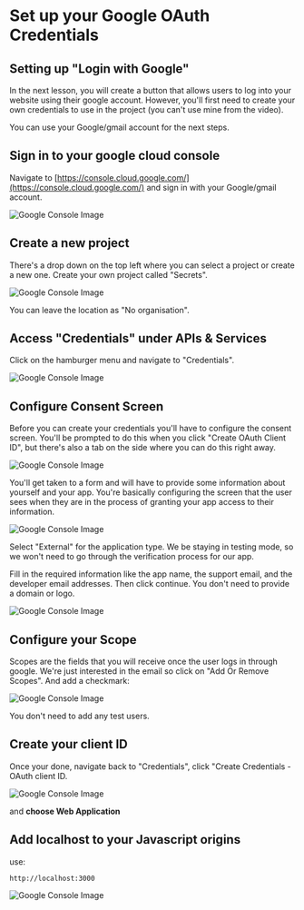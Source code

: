 # Set up your Google OAuth Credentials

## Setting up "Login with Google"

In the next lesson, you will create a button that allows users to log into your website using their google account. However, you'll first need to create your own credentials to use in the project (you can't use mine from the video).

You can use your Google/gmail account for the next steps.

## Sign in to your google cloud console

Navigate to [https://console.cloud.google.com/](https://console.cloud.google.com/) and sign in with your Google/gmail account.

![Google Console Image](https://img-c.udemycdn.com/redactor/raw/article_lecture/2024-01-14_12-47-49-6b508927f9aa87ff3fcd168678572dfa.png)

## Create a new project

There's a drop down on the top left where you can select a project or create a new one. Create your own project called "Secrets".

![Google Console Image](https://img-c.udemycdn.com/redactor/raw/article_lecture/2024-01-14_12-47-49-efc614e3351267bc481a64dcc0f8bca7.png)

You can leave the location as "No organisation".

## Access "Credentials" under APIs & Services

Click on the hamburger menu and navigate to "Credentials".

![Google Console Image](https://img-c.udemycdn.com/redactor/raw/article_lecture/2024-01-14_12-47-49-cf316bcb8ded4612f7f261e7aef24a73.png)

## Configure Consent Screen

Before you can create your credentials you'll have to configure the consent screen. You'll be prompted to do this when you click "Create OAuth Client ID", but there's also a tab on the side where you can do this right away.

![Google Console Image](https://img-c.udemycdn.com/redactor/raw/article_lecture/2024-01-14_12-47-49-b12ed0e1f250307e9acfe5aed5302a22.png)

You'll get taken to a form and will have to provide some information about yourself and your app. You're basically configuring the screen that the user sees when they are in the process of granting your app access to their information.

![Google Console Image](https://img-c.udemycdn.com/redactor/raw/article_lecture/2024-01-14_12-47-50-bc840898f53ff9415294f7fa0e52eec4.png)

Select "External" for the application type. We be staying in testing mode, so we won't need to go through the verification process for our app.

Fill in the required information like the app name, the support email, and the developer email addresses. Then click continue. You don't need to provide a domain or logo.

![Google Console Image](https://img-c.udemycdn.com/redactor/raw/article_lecture/2024-01-14_12-47-50-253f75e5ce0cd18bc2e7e7ae15f31781.png)

## Configure your Scope

Scopes are the fields that you will receive once the user logs in through google. We're just interested in the email so click on "Add Or Remove Scopes". And add a checkmark:

![Google Console Image](https://img-c.udemycdn.com/redactor/raw/article_lecture/2024-01-14_12-47-50-916c75bfadb999a940e91c5b4da1d8a8.png)

You don't need to add any test users.

## Create your client ID

Once your done, navigate back to "Credentials", click "Create Credentials - OAuth client ID.

![Google Console Image](https://img-c.udemycdn.com/redactor/raw/article_lecture/2024-01-14_12-47-50-1f0b020c81b09b592f3391f5a2aa608a.png)

and **choose Web Application**

## Add localhost to your Javascript origins

use:

`http://localhost:3000`

![Google Console Image](https://img-c.udemycdn.com/redactor/raw/article_lecture/2024-01-14_12-47-50-341b8001ef83dd091451bba9548ab715.png)
